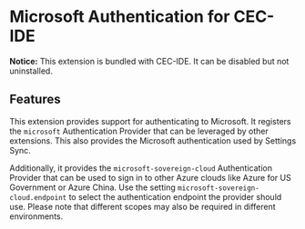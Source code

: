 # Microsoft Authentication for CEC-IDE

**Notice:** This extension is bundled with CEC-IDE. It can be disabled but not uninstalled.

## Features

This extension provides support for authenticating to Microsoft. It registers the `microsoft` Authentication Provider that can be leveraged by other extensions. This also provides the Microsoft authentication used by Settings Sync.

Additionally, it provides the `microsoft-sovereign-cloud` Authentication Provider that can be used to sign in to other Azure clouds like Azure for US Government or Azure China. Use the setting `microsoft-sovereign-cloud.endpoint` to select the authentication endpoint the provider should use. Please note that different scopes may also be required in different environments.
